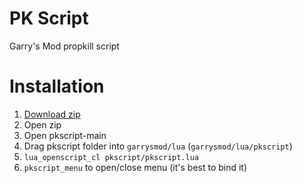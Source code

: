 # PK Script
Garry's Mod propkill script

# Installation

1. [Download zip](https://github.com/github-is-garbage/pkscript/archive/refs/heads/main.zip)
2. Open zip
3. Open pkscript-main
4. Drag pkscript folder into `garrysmod/lua` (`garrysmod/lua/pkscript`)
5. `lua_openscript_cl pkscript/pkscript.lua`
6. `pkscript_menu` to open/close menu (it's best to bind it)
